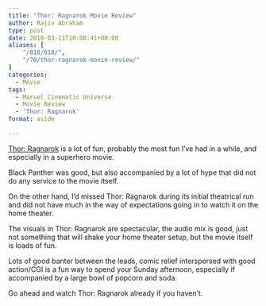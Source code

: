 ```yaml
---
title: "Thor: Ragnarok Movie Review"
author: Rajiv Abraham
type: post
date: 2018-03-11T10:08:41+00:00
aliases: [
    "/818/818/",
    "/70/thor-ragnarok-movie-review/"
]
categories:
  - Movie
tags:
  - Marvel Cinematic Universe
  - Movie Review
  - 'Thor: Ragnarok'
format: aside

---
```

<p style="text-align: left;">
  <a href="https://www.imdb.com/title/tt3501632/" target="_blank" rel="noopener">Thor: Ragnarok</a> is a lot of fun, probably the most fun I&#8217;ve had in a while, and especially in a superhero movie.
</p>

<p style="text-align: left;">
  Black Panther was good, but also accompanied by a lot of hype that did not do any service to the movie itself.
</p>

<p style="text-align: left;">
  On the other hand, I&#8217;d missed Thor: Ragnarok during its initial theatrical run and did not have much in the way of expectations going in to watch it on the home theater.
</p>

<p style="text-align: left;">
  The visuals in Thor: Ragnarok are spectacular, the audio mix is good, just not something that will shake your home theater setup, but the movie itself is loads of fun.
</p>

<p style="text-align: left;">
  Lots of good banter between the leads, comic relief interspersed with good action/CGI is a fun way to spend your Sunday afternoon, especially if accompanied by a large bowl of popcorn and soda.
</p>

<p style="text-align: left;">
  Go ahead and watch Thor: Ragnarok already if you haven&#8217;t.
</p>